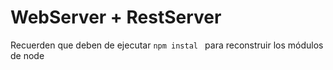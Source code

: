 # WebServer + RestServer

Recuerden que deben de ejecutar ```npm instal ``` para reconstruir los módulos de node 